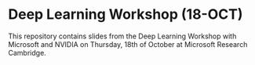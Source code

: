 # Deep Learning Workshop (18-OCT)
This repository contains slides from the Deep Learning Workshop with Microsoft and NVIDIA on Thursday, 18th of October at Microsoft Research Cambridge. 
